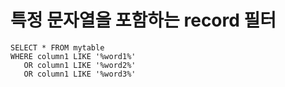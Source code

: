 # 특정 문자열을 포함하는 record 필터
```
SELECT * FROM mytable
WHERE column1 LIKE '%word1%'
   OR column1 LIKE '%word2%'
   OR column1 LIKE '%word3%'
```